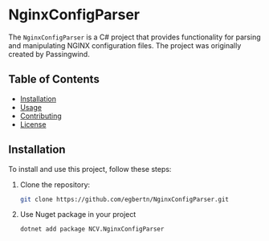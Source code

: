 # NginxConfigParser

The `NginxConfigParser` is a C# project that provides functionality for parsing and manipulating NGINX configuration files. The project was originally created by Passingwind.

## Table of Contents

- [Installation](#installation)
- [Usage](#usage)
- [Contributing](#contributing)
- [License](#license)

## Installation

To install and use this project, follow these steps:

1. Clone the repository:

   ```bash
   git clone https://github.com/egbertn/NginxConfigParser.git
2. Use Nuget package in your project
    ```bash
    dotnet add package NCV.NginxConfigParser
